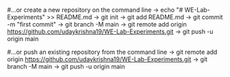 #…or create a new repository on the command line
  -> echo "# WE-Lab-Experiments" >> README.md
  -> git init
  -> git add README.md
  -> git commit -m "first commit"
  -> git branch -M main
  -> git remote add origin https://github.com/udaykrishna19/WE-Lab-Experiments.git
  -> git push -u origin main

#…or push an existing repository from the command line
  -> git remote add origin https://github.com/udaykrishna19/WE-Lab-Experiments.git
  -> git branch -M main
  -> git push -u origin main
